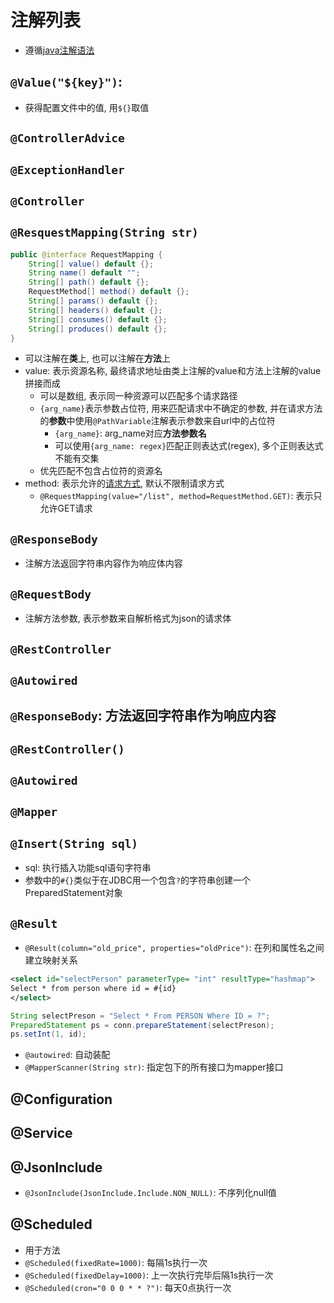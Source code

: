 # 注解列表

- 遵循[java注解语法]()

## `@Value("${key}")`: 

- 获得配置文件中的值, 用`${}`取值

## `@ControllerAdvice`

## `@ExceptionHandler`

## `@Controller`

## `@ResquestMapping(String str)`

```java
public @interface RequestMapping {
    String[] value() default {};
    String name() default "";
    String[] path() default {};
    RequestMethod[] method() default {};
    String[] params() default {};
    String[] headers() default {};
    String[] consumes() default {};
    String[] produces() default {};
}
```

- 可以注解在**类**上, 也可以注解在**方法**上
- value: 表示资源名称, 最终请求地址由类上注解的value和方法上注解的value拼接而成
  - 可以是数组, 表示同一种资源可以匹配多个请求路径
  - `{arg_name}`表示参数占位符, 用来匹配请求中不确定的参数, 并在请求方法的**参数**中使用`@PathVariable`注解表示参数来自url中的占位符
    - `{arg_name}`: arg_name对应**方法参数名**
    - 可以使用`{arg_name: regex}`匹配正则表达式(regex), 多个正则表达式不能有交集
  - 优先匹配不包含占位符的资源名
- method: 表示允许的[请求方式](../../Network/Http_Request_Message.md#请求行), 默认不限制请求方式
  - `@RequestMapping(value="/list", method=RequestMethod.GET)`: 表示只允许GET请求

## `@ResponseBody` 

- 注解方法返回字符串内容作为响应体内容

## `@RequestBody`

- 注解方法参数, 表示参数来自解析格式为json的请求体

## `@RestController`

## `@Autowired`

## `@ResponseBody`: 方法返回字符串作为响应内容

## `@RestController()`

## `@Autowired`

## `@Mapper`

## `@Insert(String sql)`

- sql: 执行插入功能sql语句字符串
- 参数中的`#{}`类似于在JDBC用一个包含`?`的字符串创建一个PreparedStatement对象

## `@Result`

- `@Result(column="old_price", properties="oldPrice")`: 在列和属性名之间建立映射关系

```xml
<select id="selectPerson" parameterType= "int" resultType="hashmap">
Select * from person where id = #{id}
</select>
```

```java
String selectPreson = "Select * From PERSON Where ID = ?";
PreparedStatement ps = conn.prepareStatement(selectPreson);
ps.setInt(1, id);
```

- `@autowired`: 自动装配
- `@MapperScanner(String str)`: 指定包下的所有接口为mapper接口

## @Configuration

## @Service

## @JsonInclude

- `@JsonInclude(JsonInclude.Include.NON_NULL)`: 不序列化null值

## @Scheduled

- 用于方法
- `@Scheduled(fixedRate=1000)`: 每隔1s执行一次
- `@Scheduled(fixedDelay=1000)`: 上一次执行完毕后隔1s执行一次
- `@Scheduled(cron="0 0 0 * * ?")`: 每天0点执行一次

